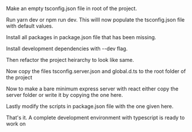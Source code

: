 Make an empty tsconfig.json file in root of the project.

Run yarn dev or npm run dev. This willl now populate the tsconfig.json file with default values.

Install all packages in package.json file that has been missing.

Install development dependencies with --dev flag.

Then refactor the project heirarchy to look like same.

Now copy the files tsconfig.server.json and global.d.ts to the root folder of the project

Now to make a bare minimum express server with react either copy the server folder or write it by copying the one here.

Lastly modify the scripts in package.json file with the one given here.



That's it. A complete development environment with typescript is ready to work on
